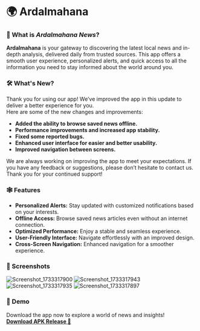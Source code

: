 # 🌍 Ardalmahana

### 🌟 What is *Ardalmahana News*?

**Ardalmahana** is your gateway to discovering the latest local news and in-depth analysis, delivered daily from trusted sources. This app offers a smooth user experience, personalized alerts, and quick access to all the information you need to stay informed about the world around you.

### 🛠️ What's New?

Thank you for using our app! We’ve improved the app in this update to deliver a better experience for you.  
Here are some of the new changes and improvements:

- **Added the ability to browse saved news offline.**  
- **Performance improvements and increased app stability.**  
- **Fixed some reported bugs.**  
- **Enhanced user interface for easier and better usability.**  
- **Improved navigation between screens.**

We are always working on improving the app to meet your expectations. If you have any feedback or suggestions, please don’t hesitate to contact us. Thank you for your continued support!

### 🕸️ Features

- **Personalized Alerts:** Stay updated with customized notifications based on your interests.  
- **Offline Access:** Browse saved news articles even without an internet connection.  
- **Optimized Performance:** Enjoy a stable and seamless experience.  
- **User-Friendly Interface:** Navigate effortlessly with an improved design.  
- **Cross-Screen Navigation:** Enhanced navigation for a smoother experience.  


### 📱 Screenshots
![Screenshot_1733317900](https://github.com/user-attachments/assets/3b6f0b46-b3ed-451f-a508-94d2d4ca87bd)
![Screenshot_1733317943](https://github.com/user-attachments/assets/e82c5055-3cc5-45a7-88c1-3c1a1601ae00)
![Screenshot_1733317935](https://github.com/user-attachments/assets/4bd0fc57-fd9d-4f8b-96bd-2e7116d47fad)
![Screenshot_1733317897](https://github.com/user-attachments/assets/ed55d2c0-49bb-4812-9304-33ea5091e552)


### 📱 Demo

Download the app now to explore a world of news and insights!  
[**Download APK Release 🔻**](https://www.mediafire.com/file/0rygpjrj8uto1z7/app-release.apk/file)
